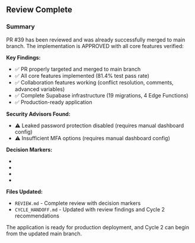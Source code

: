 ## Review Complete

### Summary
PR #39 has been reviewed and was already successfully merged to main branch. The implementation is APPROVED with all core features verified:

**Key Findings:**
- ✅ PR properly targeted and merged to main branch
- ✅ All core features implemented (81.4% test pass rate)
- ✅ Collaboration features working (conflict resolution, comments, advanced variables)
- ✅ Complete Supabase infrastructure (19 migrations, 4 Edge Functions)
- ✅ Production-ready application

**Security Advisors Found:**
- ⚠️ Leaked password protection disabled (requires manual dashboard config)
- ⚠️ Insufficient MFA options (requires manual dashboard config)

**Decision Markers:**
- <!-- CYCLE_DECISION: APPROVED -->
- <!-- ARCHITECTURE_NEEDED: NO -->
- <!-- DESIGN_NEEDED: NO -->
- <!-- BREAKING_CHANGES: NO -->

**Files Updated:**
- `REVIEW.md` - Complete review with decision markers
- `CYCLE_HANDOFF.md` - Updated with review findings and Cycle 2 recommendations

The application is ready for production deployment, and Cycle 2 can begin from the updated main branch.
